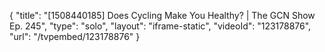 {
    "title": "[1508440185] Does Cycling Make You Healthy? | The GCN Show Ep. 245",
    "type": "solo",
    "layout": "iframe-static",
    "videoId": "123178876",
    "url": "\/tvpembed\/123178876"
}